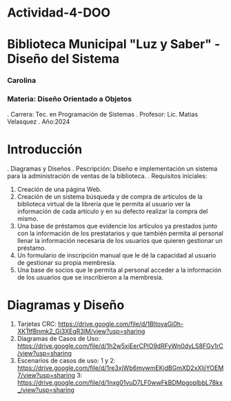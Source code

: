 # Actividad-4-DOO

# Biblioteca Municipal "Luz y Saber" - Diseño del Sistema
### Carolina
### Materia: Diseño Orientado a Objetos
 . Carrera: Tec. en Programación de Sistemas
 . Profesor: Lic. Matias Velasquez
 . Año:2024

# Introducción
 . Diagramas y Diseños
 . Pescripción: Diseño e implementación un sistema para la administración de ventas de la biblioteca.
 . Requisitos iniciales: 
 
1. Creación de una página Web. 
2. Creación de un sistema búsqueda y de compra de artículos de la biblioteca virtual de la 
librería que le permita al usuario ver la información de cada artículo y en su defecto 
realizar la compra del mismo. 
3. Una base de préstamos que evidencie los artículos ya prestados junto con la 
información de los prestatarios y que también permita al personal llenar la información 
necesaria de los usuarios que quieren gestionar un préstamo. 
4. Un formulario de inscripción manual que le dé la capacidad al usuario de gestionar su 
propia membresía. 
5. Una base de socios que le permita al personal acceder a la información de los usuarios 
que se inscribieron a la membresía.

# Diagramas y Diseño

1. Tarjetas CRC: https://drive.google.com/file/d/1BltovaGi0h-XKTtfBnmk2_Gi3XEgR3lM/view?usp=sharing
2. Diagramas de Casos de Uso: https://drive.google.com/file/d/1h2w5xiEerCPlO9dRFyWn0dyLS8FGy1rC/view?usp=sharing
3. Escenarios de casos de uso:
   1 y 2: https://drive.google.com/file/d/1re3xjWb6mvwmEKjdBGmXD2xXljjYOEM7/view?usp=sharing
   3: https://drive.google.com/file/d/1nxg01vuD7LF0wwFkBDMpgopIbbL78kx_/view?usp=sharing
